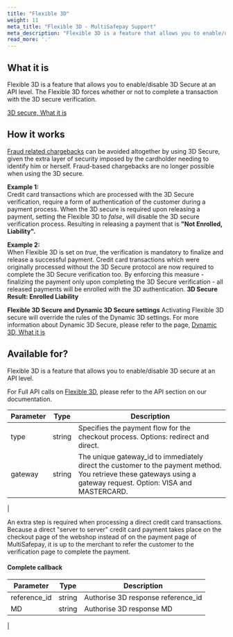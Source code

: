 ```yaml
---
title: "Flexible 3D"
weight: 11
meta_title: "Flexible 3D - MultiSafepay Support"
meta_description: "Flexible 3D is a feature that allows you to enable/disable 3D secure at an API level. The Flexible 3D forces whether or not to complete a transaction with the 3D secure verification."
read_more: '.'
---
```


## What it is

Flexible 3D is a feature that allows you to enable/disable 3D Secure at an API level. The Flexible 3D forces whether or not to complete a transaction with the 3D secure verification.

[3D secure, What it is](/payment-methods/credit-and-debit-cards/american-express/what-is-3d-secure/)

## How it works

[Fraud related chargebacks](/faq/chargebacks/what-is-a-chargeback/) can be avoided altogether by using 3D Secure, given the extra layer of security imposed by the cardholder needing to identify him or herself. Fraud-based chargebacks are no longer possible when using the 3D secure.

**Example 1:**  
Credit card transactions which are processed with the 3D Secure verification, require a form of authentication of the customer during a payment process. When the 3D secure is required upon releasing a payment, setting the Flexible 3D to _false_, will disable the 3D secure verification process. Resulting in releasing a payment that is **"Not Enrolled, Liability".**

**Example 2:**   
When Flexible 3D is set on _true_, the verification is mandatory to finalize and release a successful payment. Credit card transactions which were originally processed without the 3D Secure protocol are now required to complete the 3D Secure verification too. By enforcing this measure - finalizing the payment only upon completing the 3D Secure verification - all released payments will be enrolled with the 3D authentication. **3D Secure Result: Enrolled Liability**

**Flexible 3D Secure and Dynamic 3D Secure settings**
Activating Flexible 3D secure will override the rules of the Dynamic 3D settings. For more information about Dynamic 3D Secure, please refer to the page, [Dynamic 3D, What it is](/tools/server2server/3d-dynamics/)

## Available for?

Flexible 3D is a feature that allows you to enable/disable 3D secure at an API level. 

For Full API calls on [Flexible 3D](/api/#flexible-3d), please refer to the API section on our documentation.

| Parameter                      | Type      | Description |
|--------------------------------|-----------|-----------------------------------------------------------------------------------------|
| type               | string |  Specifies the payment flow for the checkout process. Options: redirect and direct. |
| gateway            | string | The unique gateway_id to immediately direct the customer to the payment method. You retrieve these gateways using a gateway request. Option: VISA and MASTERCARD. |
| 

An extra step is required when processing a direct credit card transactions. Because a direct "server to server" credit card payment takes place on the checkout page of the webshop instead of on the payment page of MultiSafepay, it is up to the merchant to refer the customer to the verification page to complete the payment.

#### Complete callback

| Parameter                      | Type      | Description |
|--------------------------------|-----------|-----------------------------------------------------------------------------------------|
| reference_id      | string | Authorise 3D response reference_id |
| MD                | string | Authorise 3D response MD  |
|








